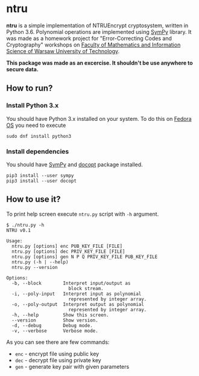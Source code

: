 # ntru
**ntru** is a simple implementation of NTRUEncrypt cryptosystem, written in Python 3.6.
Polynomial operations are implemented using [SymPy](http://www.sympy.org) library.
It was made as a homework project for "Error-Correcting Codes and Cryptography" workshops on [Faculty of Mathematics and Information Science of Warsaw University of Technology](http://www.mini.pw.edu.pl).

**This package was made as an excercise. It shouldn't be use anywhere to secure data.**

## How to run?

### Install Python 3.x
You should have Python 3.x installed on your system. To do this on [Fedora OS](https://getfedora.org/ "Get Fedora") you need to execute
```
sudo dnf install python3
```

### Install dependencies
You should have [SymPy](http://www.sympy.org) and [docopt](http://www.docopt.org/) package installed.
```
pip3 install --user sympy
pip3 install --user docopt
```

## How to use it?
To print help screen execute `ntru.py` script with `-h` argument.
```
$ ./ntru.py -h
NTRU v0.1

Usage:
  ntru.py [options] enc PUB_KEY_FILE [FILE]
  ntru.py [options] dec PRIV_KEY_FILE [FILE]
  ntru.py [options] gen N P Q PRIV_KEY_FILE PUB_KEY_FILE
  ntru.py (-h | --help)
  ntru.py --version

Options:
  -b, --block        Interpret input/output as
                       block stream.
  -i, --poly-input   Interpret input as polynomial
                       represented by integer array.
  -o, --poly-output  Interpret output as polynomial
                       represented by integer array.
  -h, --help         Show this screen.
  --version          Show version.
  -d, --debug        Debug mode.
  -v, --verbose      Verbose mode.
```

As you can see there are few commands:
* `enc` - encrypt file using public key
* `dec` - decrypt file using private key
* `gen` - generate key pair with given parameters
